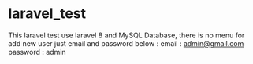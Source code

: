 # laravel_test

This laravel test use laravel 8 and MySQL Database,
there is no menu for add new user just email and password below :
email : admin@gmail.com
password : admin

